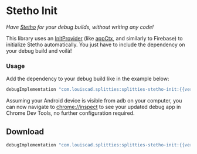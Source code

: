 # Stetho Init

*Have [Stetho](https://github.com/facebook/stetho) for your debug builds,
without writing any code!*

This library uses an [InitProvider](
../initprovider/src/main/java/splitties/initprovider/InitProvider.kt
) (like [appCtx](
../appctx/src/main/java/splitties/init/AppCtxInitProvider.kt
), and similarly to Firebase) to initialize Stetho
automatically. You just have to include the dependency on your debug build
and voilà!

### Usage
Add the dependency to your debug build like in the example below:
```groovy
debugImplementation "com.louiscad.splitties:splitties-stetho-init:{{version.splitties2}}"
```

Assuming your Android device is visible from adb on your computer, you can
now navigate to [chrome://inspect](chrome://inspect) to see your updated
debug app in Chrome Dev Tools, no further configuration required.

## Download

```groovy
debugImplementation "com.louiscad.splitties:splitties-stetho-init:{{version.splitties2}}"
```
